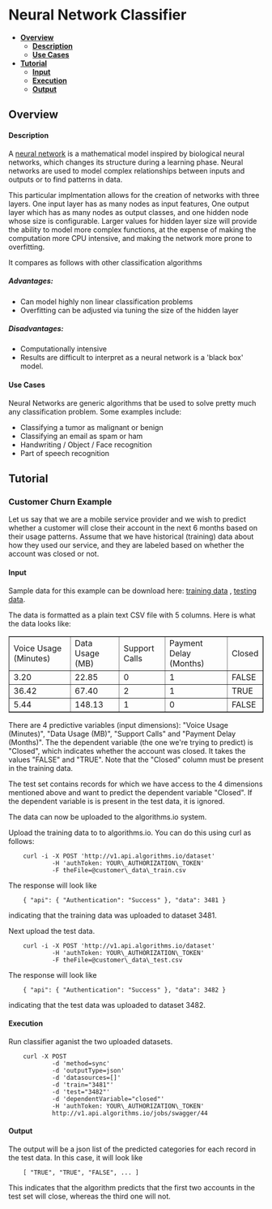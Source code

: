 # Neural Network Classifier
- **[Overview](#Overview)**
  - **[Description](#Description)**
  - **[Use Cases](#UseCases)**
- **[Tutorial](#Tutorial)**
  - **[Input](#Input)**
  - **[Execution](#Execution)**
  - **[Output](#Output)**

## <a id="Overview">Overview</a>
#### <a id="Description">Description</a>
A [neural network](http://en.wikipedia.org/wiki/Artificial_neural_network) is
a mathematical model inspired by biological neural networks, which changes its
structure during a learning phase. Neural networks are used to model complex
relationships between inputs and outputs or to find patterns in data.

This particular implmentation allows for the creation of networks with three
layers. One input layer has as many nodes as input features, One output layer
which has as many nodes as output classes, and one hidden node whose size is
configurable. Larger values for hidden layer size will provide the ability to
model more complex functions, at the expense of making the computation more CPU
intensive, and making the network more prone to overfitting.

It compares as follows with other classification algorithms

##### Advantages:
* Can model highly non linear classification problems
* Overfitting can be adjusted via tuning the size of the hidden layer

##### Disadvantages:
* Computationally intensive
* Results are difficult to interpret as a neural network is a 'black box' model.

#### <a id="UseCases">Use Cases</a>
Neural Networks are generic algorithms that be used to solve pretty much any classification problem. Some examples include:
* Classifying a tumor as malignant or benign
* Classifying an email as spam or ham
* Handwriting / Object / Face recognition
* Part of speech recognition

## <a id="Tutorial">Tutorial</a>

### Customer Churn Example

Let us say that we are a mobile service provider and we wish to predict whether
a customer will close their account in the next 6 months based on their usage
patterns. Assume that we have historical (training) data about how they used
our service, and they are labeled based on whether the account was closed or
not.

#### <a id="Input">Input</a>

Sample data for this example can be download here: [training
data](https://s3.amazonaws.com/sample_dataset.algorithms.io/customer_data_train.csv)
, [testing
data](https://s3.amazonaws.com/sample_dataset.algorithms.io/customer_data_test.csv).

The data is formatted as a plain text CSV file with 5 columns. Here is what the
data looks like:

<table border="1">
<tr><td>Voice Usage (Minutes)</td><td>Data Usage (MB)</td><td>Support Calls</td><td>Payment Delay (Months)</td><td>Closed</td></tr>
<tr><td>3.20</td><td>22.85</td><td>0</td><td>1</td><td>FALSE</td></tr>
<tr><td>36.42</td><td>67.40</td><td>2</td><td>1</td><td>TRUE</td></tr>
<tr><td>5.44</td><td>148.13</td><td>1</td><td>0</td><td>FALSE</td></tr>
</table>

There are 4 predictive variables (input dimensions): "Voice Usage (Minutes)",
"Data Usage (MB)", "Support Calls" and "Payment Delay (Months)".  The the
dependent variable (the one we're trying to predict) is "Closed", which
indicates whether the account was closed. It takes the values "FALSE" and
"TRUE". Note that the "Closed" column must be present in the training data. 

The test set contains records for which we have access to the 4 dimensions
mentioned above and want to predict the dependent variable "Closed". If the
dependent variable is is present in the test data, it is ignored.

The data can now be uploaded to the algorithms.io system.

Upload the training data to to algorithms.io. You can do this using curl as follows:

		curl -i -X POST 'http://v1.api.algorithms.io/dataset' 
				-H 'authToken: YOUR\_AUTHORIZATION\_TOKEN'  
				-F theFile=@customer\_data\_train.csv

The response will look like

		{ "api": { "Authentication": "Success" }, "data": 3481 }

indicating that the training data was uploaded to dataset 3481.

Next upload the test data.

		curl -i -X POST 'http://v1.api.algorithms.io/dataset' 
				-H 'authToken: YOUR\_AUTHORIZATION\_TOKEN'  
				-F theFile=@customer\_data\_test.csv

The response will look like

		{ "api": { "Authentication": "Success" }, "data": 3482 }

indicating that the test data was uploaded to dataset 3482.

#### <a id="Execution">Execution</a>
Run classifier aganist the two uploaded datasets.

		curl -X POST 
				-d 'method=sync' 
				-d 'outputType=json' 
				-d 'datasources=[]' 
				-d 'train="3481"' 
				-d 'test="3482"' 
				-d 'dependentVariable="closed"' 
				-H 'authToken: YOUR\_AUTHORIZATION\_TOKEN'  
				http://v1.api.algorithms.io/jobs/swagger/44

#### <a id="Output">Output</a>

The output will be a json list of the predicted categories for each record in
the test data. In this case, it will look like

		[ "TRUE", "TRUE", "FALSE", ... ]

This indicates that the algorithm predicts that the first two accounts in the
test set will close, whereas the third one will not.
